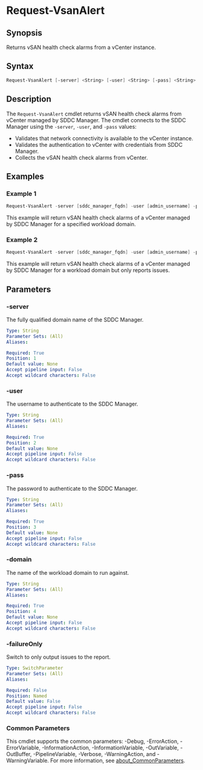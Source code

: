 # Request-VsanAlert

## Synopsis

Returns vSAN health check alarms from a vCenter instance.

## Syntax

```powershell
Request-VsanAlert [-server] <String> [-user] <String> [-pass] <String> [-domain] <String> [-failureOnly] [<CommonParameters>]
```

## Description

The `Request-VsanAlert` cmdlet returns vSAN health check alarms from vCenter managed by SDDC Manager.
The cmdlet connects to the SDDC Manager using the `-server`, `-user`, and `-pass` values:

- Validates that network connectivity is available to the vCenter instance.
- Validates the authentication to vCenter with credentials from SDDC Manager.
- Collects the vSAN health check alarms from vCenter.

## Examples

### Example 1

```powershell
Request-VsanAlert -server [sddc_manager_fqdn] -user [admin_username] -pass [admin_password] -domain [workload_domain_name]
```

This example will return vSAN health check alarms of a vCenter managed by SDDC Manager for a specified workload domain.

### Example 2

```powershell
Request-VsanAlert -server [sddc_manager_fqdn] -user [admin_username] -pass [admin_password] -domain [workload_domain_name] -failureOnly
```

This example will return vSAN health check alarms of a vCenter managed by SDDC Manager for a workload domain but only reports issues.

## Parameters

### -server

The fully qualified domain name of the SDDC Manager.

```yaml
Type: String
Parameter Sets: (All)
Aliases:

Required: True
Position: 1
Default value: None
Accept pipeline input: False
Accept wildcard characters: False
```

### -user

The username to authenticate to the SDDC Manager.

```yaml
Type: String
Parameter Sets: (All)
Aliases:

Required: True
Position: 2
Default value: None
Accept pipeline input: False
Accept wildcard characters: False
```

### -pass

The password to authenticate to the SDDC Manager.

```yaml
Type: String
Parameter Sets: (All)
Aliases:

Required: True
Position: 3
Default value: None
Accept pipeline input: False
Accept wildcard characters: False
```

### -domain

The name of the workload domain to run against.

```yaml
Type: String
Parameter Sets: (All)
Aliases:

Required: True
Position: 4
Default value: None
Accept pipeline input: False
Accept wildcard characters: False
```

### -failureOnly

Switch to only output issues to the report.

```yaml
Type: SwitchParameter
Parameter Sets: (All)
Aliases:

Required: False
Position: Named
Default value: False
Accept pipeline input: False
Accept wildcard characters: False
```

### Common Parameters

This cmdlet supports the common parameters: -Debug, -ErrorAction, -ErrorVariable, -InformationAction, -InformationVariable, -OutVariable, -OutBuffer, -PipelineVariable, -Verbose, -WarningAction, and -WarningVariable. For more information, see [about_CommonParameters](http://go.microsoft.com/fwlink/?LinkID=113216).
